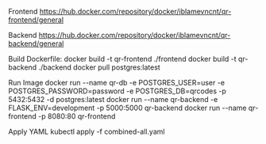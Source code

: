 Frontend
https://hub.docker.com/repository/docker/iblamevncnt/qr-frontend/general

Backend
https://hub.docker.com/repository/docker/iblamevncnt/qr-backend/general

Build Dockerfile:
docker build -t qr-frontend ./frontend
docker build -t qr-backend ./backend
docker pull postgres:latest

Run Image
docker run --name qr-db -e POSTGRES_USER=user -e POSTGRES_PASSWORD=password -e POSTGRES_DB=qrcodes -p 5432:5432 -d postgres:latest
docker run --name qr-backend -e FLASK_ENV=development -p 5000:5000 qr-backend
docker run --name qr-frontend -p 8080:80 qr-frontend

Apply YAML
kubectl apply -f combined-all.yaml





